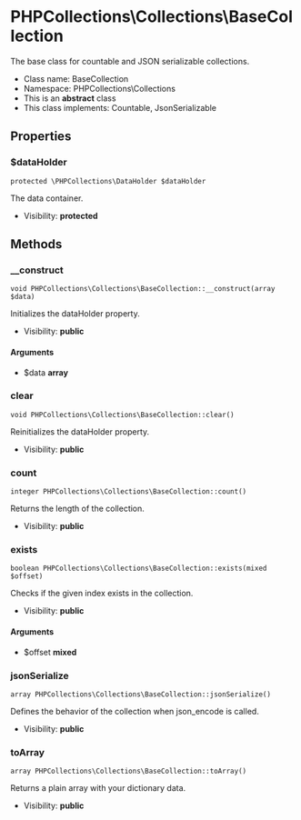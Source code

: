 PHPCollections\Collections\BaseCollection
===============

The base class for countable and
JSON serializable collections.

* Class name: BaseCollection
* Namespace: PHPCollections\Collections
* This is an **abstract** class
* This class implements: Countable, JsonSerializable

Properties
----------

### $dataHolder

    protected \PHPCollections\DataHolder $dataHolder

The data container.

* Visibility: **protected**

Methods
-------

### __construct

    void PHPCollections\Collections\BaseCollection::__construct(array $data)

Initializes the dataHolder property.

* Visibility: **public**

#### Arguments
* $data **array**

### clear

    void PHPCollections\Collections\BaseCollection::clear()

Reinitializes the dataHolder property.

* Visibility: **public**

### count

    integer PHPCollections\Collections\BaseCollection::count()

Returns the length of the collection.

* Visibility: **public**

### exists

    boolean PHPCollections\Collections\BaseCollection::exists(mixed $offset)

Checks if the given index
exists in the collection.

* Visibility: **public**

#### Arguments
* $offset **mixed**

### jsonSerialize

    array PHPCollections\Collections\BaseCollection::jsonSerialize()

Defines the behavior of the collection
when json_encode is called.

* Visibility: **public**

### toArray

    array PHPCollections\Collections\BaseCollection::toArray()

Returns a plain array with
your dictionary data.

* Visibility: **public**
